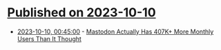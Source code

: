 # [Published on 2023-10-10](index.md)

* [2023-10-10, 00:45:00](https://tech.slashdot.org/story/23/10/09/2135224/mastodon-actually-has-407k-more-monthly-users-than-it-thought?utm_source=rss1.0mainlinkanon&utm_medium=feed) - [Mastodon Actually Has 407K+ More Monthly Users Than It Thought](https://tech.slashdot.org/story/23/10/09/2135224/mastodon-actually-has-407k-more-monthly-users-than-it-thought?utm_source=rss1.0mainlinkanon&utm_medium=feed)
